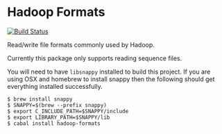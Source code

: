 Hadoop Formats
==============

[![Build
Status](https://travis-ci.org/jystic/hadoop-formats.svg?branch=master)](https://travis-ci.org/jystic/hadoop-formats)

Read/write file formats commonly used by Hadoop.

Currently this package only supports reading sequence files.

You will need to have `libsnappy` installed to build this project. If you are
using OSX and homebrew to install snappy then the following should get
everything installed successfully.

    $ brew install snappy
    $ SNAPPY=$(brew --prefix snappy)
    $ export C_INCLUDE_PATH=$SNAPPY/include
    $ export LIBRARY_PATH=$SNAPPY/lib
    $ cabal install hadoop-formats
